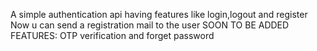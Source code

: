 A simple authentication api having features like login,logout and register
Now u can send a registration mail to the user 
SOON TO BE ADDED FEATURES: OTP verification and forget password
